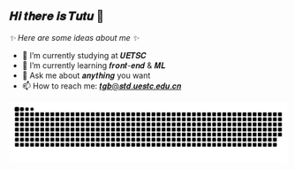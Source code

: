 ## 𝑯𝒊 𝒕𝒉𝒆𝒓𝒆 𝒊𝒔 𝑻𝒖𝒕𝒖 👋

*✨ Here are some ideas about me ✨*

- 🔭 I’m currently studying at 𝑼𝑬𝑻𝑺𝑪 
- 🌱 I’m currently learning 𝒇𝒓𝒐𝒏𝒕-𝒆𝒏𝒅 & 𝑴𝑳
- 💬 Ask me about 𝒂𝒏𝒚𝒕𝒉𝒊𝒏𝒈 you want
- 📫 How to reach me: 𝒕𝒈𝒃@𝒔𝒕𝒅.𝒖𝒆𝒔𝒕𝒄.𝒆𝒅𝒖.𝒄𝒏

<picture>
  <source media="(prefers-color-scheme: dark)" srcset="https://raw.githubusercontent.com/TuGitee/TuGitee/output/github-contribution-grid-snake-dark.svg">
  <source media="(prefers-color-scheme: light)" srcset="https://raw.githubusercontent.com/TuGitee/TuGitee/output/github-contribution-grid-snake.svg">
  <img alt="github contribution grid snake animation" src="https://raw.githubusercontent.com/TuGitee/TuGitee/output/github-contribution-grid-snake.svg">
</picture>

